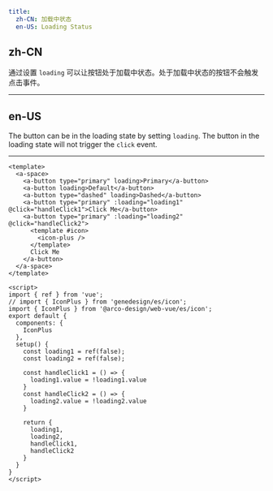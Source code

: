 ```yaml
title:
  zh-CN: 加载中状态
  en-US: Loading Status
```

## zh-CN

通过设置 `loading` 可以让按钮处于加载中状态。处于加载中状态的按钮不会触发点击事件。

---

## en-US

The button can be in the loading state by setting `loading`. The button in the loading state will not trigger the `click` event.

---

```vue
<template>
  <a-space>
    <a-button type="primary" loading>Primary</a-button>
    <a-button loading>Default</a-button>
    <a-button type="dashed" loading>Dashed</a-button>
    <a-button type="primary" :loading="loading1" @click="handleClick1">Click Me</a-button>
    <a-button type="primary" :loading="loading2" @click="handleClick2">
      <template #icon>
        <icon-plus />
      </template>
      Click Me
    </a-button>
  </a-space>
</template>

<script>
import { ref } from 'vue';
// import { IconPlus } from 'genedesign/es/icon';
import { IconPlus } from '@arco-design/web-vue/es/icon';
export default {
  components: {
    IconPlus
  },
  setup() {
    const loading1 = ref(false);
    const loading2 = ref(false);

    const handleClick1 = () => {
      loading1.value = !loading1.value
    }
    const handleClick2 = () => {
      loading2.value = !loading2.value
    }

    return {
      loading1,
      loading2,
      handleClick1,
      handleClick2
    }
  }
}
</script>
```
